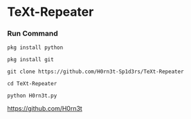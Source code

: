 
# TeXt-Repeater

<h3>Run Command</h3>

```
pkg install python

pkg install git

git clone https://github.com/H0rn3t-Sp1d3rs/TeXt-Repeater

cd TeXt-Repeater

python H0rn3t.py

```


https://github.com/H0rn3t
